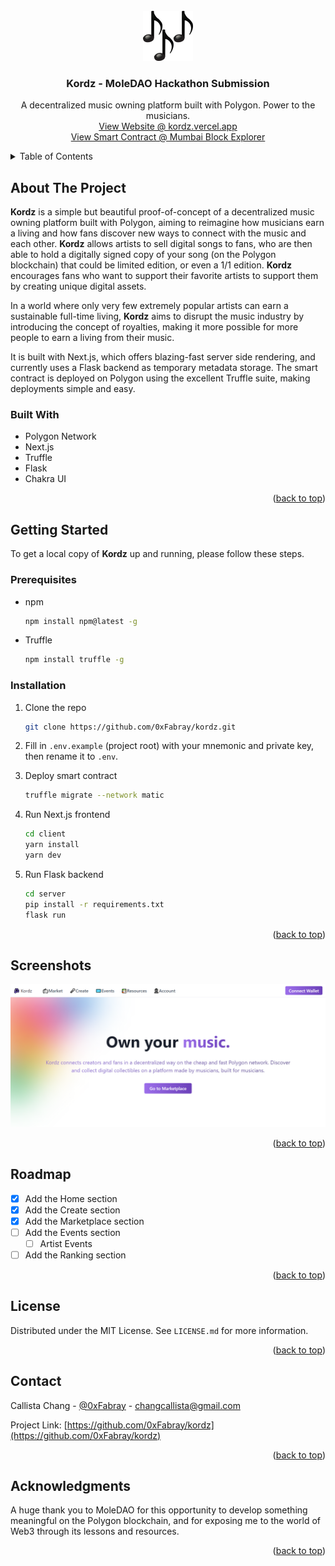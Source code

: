 <!-- PROJECT LOGO -->
<br />
<div align="center">
    <img src="images/logo.png" alt="Logo" width="80" height="80">

  <h3 align="center">Kordz - MoleDAO Hackathon Submission</h3>

  <p align="center">
  A decentralized music owning platform built with Polygon. Power to the musicians.
    <br />
    <a href="kordz.vercel.app">View Website @ kordz.vercel.app</a>
    <br />
    <a href="https://mumbai.polygonscan.com/address/0x583ADc8C133fdaCEd2546c0348a5AB4aA7B5BBd6">View Smart Contract  @ Mumbai Block Explorer</a>
  </p>
</div>

<!-- TABLE OF CONTENTS -->
<details>
  <summary>Table of Contents</summary>
  <ol>
    <li>
      <a href="#about-the-project">About The Project</a>
      <ul>
        <li><a href="#built-with">Built With</a></li>
      </ul>
    </li>
    <li>
      <a href="#getting-started">Getting Started</a>
      <ul>
        <li><a href="#prerequisites">Prerequisites</a></li>
        <li><a href="#installation">Installation</a></li>
      </ul>
    </li>
    <li><a href="#usage">Usage</a></li>
    <li><a href="#roadmap">Roadmap</a></li>
    <li><a href="#license">License</a></li>
    <li><a href="#contact">Contact</a></li>
  </ol>
</details>

<!-- ABOUT THE PROJECT -->

## About The Project

**Kordz** is a simple but beautiful proof-of-concept of a decentralized music owning platform built with Polygon, aiming to reimagine how musicians earn a living and how fans discover new ways to connect with the music and each other. **Kordz** allows artists to sell digital songs to fans, who are then able to hold a digitally signed copy of your song (on the Polygon blockchain) that could be limited edition, or even a 1/1 edition. **Kordz** encourages fans who want to support their favorite artists to support them by creating unique digital assets.

In a world where only very few extremely popular artists can earn a sustainable full-time living, **Kordz** aims to disrupt the music industry by introducing the concept of royalties, making it more possible for more people to earn a living from their music.

It is built with Next.js, which offers blazing-fast server side rendering, and currently uses a Flask backend as temporary metadata storage. The smart contract is deployed on Polygon using the excellent Truffle suite, making deployments simple and easy.

### Built With

- Polygon Network
- Next.js
- Truffle
- Flask
- Chakra UI

<p align="right">(<a href="#top">back to top</a>)</p>

<!-- GETTING STARTED -->

## Getting Started

To get a local copy of **Kordz** up and running, please follow these steps.

### Prerequisites

- npm
  ```sh
  npm install npm@latest -g
  ```
- Truffle
  ```sh
  npm install truffle -g
  ```

### Installation

1. Clone the repo

   ```sh
   git clone https://github.com/0xFabray/kordz.git
   ```

2. Fill in `.env.example` (project root) with your mnemonic and private key, then rename it to `.env`.
3. Deploy smart contract
   ```sh
   truffle migrate --network matic
   ```
4. Run Next.js frontend
   ```sh
   cd client
   yarn install
   yarn dev
   ```
5. Run Flask backend
   ```sh
   cd server
   pip install -r requirements.txt
   flask run
   ```

<p align="right">(<a href="#top">back to top</a>)</p>

<!-- USAGE EXAMPLES -->

## Screenshots

[![Product Name Screen Shot](images/home-screen.png)](images/create-screen.png)

<!-- [![Product Name Screen Shot](images/create-screen.png)](images/create-screen.png) -->

<!-- Watch the demo here: https://vimeo.com/661321726 -->

<p align="right">(<a href="#top">back to top</a>)</p>

<!-- ROADMAP -->

## Roadmap

- [x] Add the Home section
- [x] Add the Create section
- [x] Add the Marketplace section
- [ ] Add the Events section
  - [ ] Artist Events
- [ ] Add the Ranking section

<p align="right">(<a href="#top">back to top</a>)</p>

<!-- LICENSE -->

## License

Distributed under the MIT License. See `LICENSE.md` for more information.

<p align="right">(<a href="#top">back to top</a>)</p>

## Contact

Callista Chang - [@0xFabray](https://twitter.com/0xFabray) - changcallista@gmail.com

Project Link: [https://github.com/0xFabray/kordz](https://github.com/0xFabray/kordz)

<p align="right">(<a href="#top">back to top</a>)</p>

<!-- ACKNOWLEDGMENTS -->

## Acknowledgments

A huge thank you to MoleDAO for this opportunity to develop something meaningful on the Polygon blockchain, and for exposing me to the world of Web3 through its lessons and resources.

<p align="right">(<a href="#top">back to top</a>)</p>

